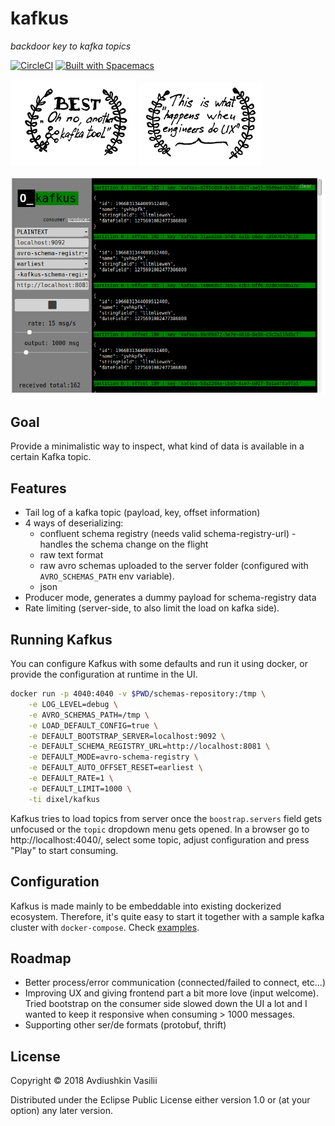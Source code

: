# kafkus
*backdoor key to kafka topics*

[![CircleCI](https://circleci.com/gh/dixel/kafkus.svg?style=svg)](https://circleci.com/gh/dixel/kafkus)
[![Built with Spacemacs](https://cdn.rawgit.com/syl20bnr/spacemacs/442d025779da2f62fc86c2082703697714db6514/assets/spacemacs-badge.svg)](http://spacemacs.org)

![](./pic/badge-1.png) ![](./pic/badge-2.png)

![](./pic/screenshot.png)

## Goal
Provide a minimalistic way to inspect, what kind of data is available in a certain Kafka topic.

## Features
- Tail log of a kafka topic (payload, key, offset information)
- 4 ways of deserializing:
    - confluent schema registry (needs valid schema-registry-url) - handles the schema change on the flight
    - raw text format
    - raw avro schemas uploaded to the server folder (configured with `AVRO_SCHEMAS_PATH` env variable).
    - json
- Producer mode, generates a dummy payload for schema-registry data
- Rate limiting (server-side, to also limit the load on kafka side).

## Running Kafkus

You can configure Kafkus with some defaults and run it using docker, or provide the configuration at runtime in the UI.

```bash
docker run -p 4040:4040 -v $PWD/schemas-repository:/tmp \
    -e LOG_LEVEL=debug \
    -e AVRO_SCHEMAS_PATH=/tmp \
    -e LOAD_DEFAULT_CONFIG=true \
    -e DEFAULT_BOOTSTRAP_SERVER=localhost:9092 \
    -e DEFAULT_SCHEMA_REGISTRY_URL=http://localhost:8081 \
    -e DEFAULT_MODE=avro-schema-registry \
    -e DEFAULT_AUTO_OFFSET_RESET=earliest \
    -e DEFAULT_RATE=1 \
    -e DEFAULT_LIMIT=1000 \
    -ti dixel/kafkus
```

Kafkus tries to load topics from server once the `boostrap.servers` field gets unfocused or the `topic` dropdown menu gets opened.
In a browser go to http://localhost:4040/, select some topic, adjust configuration and press "Play" to start consuming.

## Configuration
Kafkus is made mainly to be embeddable into existing dockerized ecosystem. Therefore, it's quite easy to start it together with a sample
kafka cluster with `docker-compose`. Check [examples](./examples).

## Roadmap
- Better process/error communication (connected/failed to connect, etc...)
- Improving UX and giving frontend part a bit more love (input welcome). Tried bootstrap on the consumer side slowed down the UI a lot and I wanted to keep it responsive when consuming > 1000 messages.
- Supporting other ser/de formats (protobuf, thrift)

## License

Copyright © 2018 Avdiushkin Vasilii

Distributed under the Eclipse Public License either version 1.0 or (at
your option) any later version.
